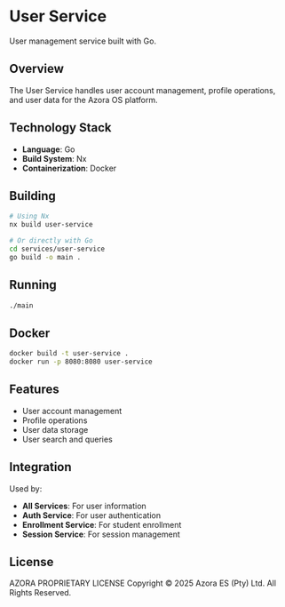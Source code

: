 # User Service

User management service built with Go.

## Overview

The User Service handles user account management, profile operations, and user data for the Azora OS platform.

## Technology Stack

- **Language**: Go
- **Build System**: Nx
- **Containerization**: Docker

## Building

```bash
# Using Nx
nx build user-service

# Or directly with Go
cd services/user-service
go build -o main .
```

## Running

```bash
./main
```

## Docker

```bash
docker build -t user-service .
docker run -p 8080:8080 user-service
```

## Features

- User account management
- Profile operations
- User data storage
- User search and queries

## Integration

Used by:
- **All Services**: For user information
- **Auth Service**: For user authentication
- **Enrollment Service**: For student enrollment
- **Session Service**: For session management

## License

AZORA PROPRIETARY LICENSE
Copyright © 2025 Azora ES (Pty) Ltd. All Rights Reserved.

